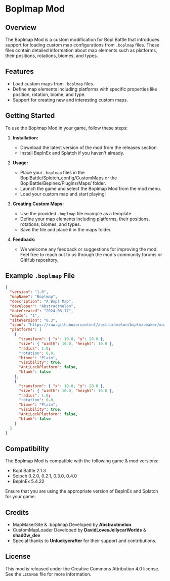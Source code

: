 # Boplmap Mod

## Overview
The Boplmap Mod is a custom modification for Bopl Battle that introduces support for loading custom map configurations from `.boplmap` files. These files contain detailed information about map elements such as platforms, their positions, rotations, biomes, and types.

## Features
- Load custom maps from `.boplmap` files.
- Define map elements including platforms with specific properties like position, rotation, biome, and type.
- Support for creating new and interesting custom maps.

## Getting Started
To use the Boplmap Mod in your game, follow these steps:

1. **Installation:**
   - Download the latest version of the mod from the releases section.
   - Install BepInEx and Splatch if you haven't already.

2. **Usage:**
   - Place your `.boplmap` files in the BoplBattle/Splotch_config/CustomMaps or the BoplBattle/Bepinex/Plugins/Maps/ folder.
   - Launch the game and select the Boplmap Mod from the mod menu.
   - Load your custom map and start playing!

3. **Creating Custom Maps:**
   - Use the provided `.boplmap` file example as a template.
   - Define your map elements including platforms, their positions, rotations, biomes, and types.
   - Save the file and place it in the maps folder.

4. **Feedback:**
   - We welcome any feedback or suggestions for improving the mod. Feel free to reach out to us through the mod's community forums or GitHub repository.

## Example `.boplmap` File
```json
{
  "version": "1.0",
  "mapName": "Boplmap",
  "description": "A Bopl Map",
  "developer": "Abstractmelon",
  "dateCreated": "2024-03-17",
  "mapId": "1",
  "siteVersion": "0.3",
  "icon": "https://raw.githubusercontent/abstractmelon/boplmapmaker/main/images/icon.jpeg",
  "platforms": [
    {
      "transform": { "x": 10.0, "y": 20.0 },
      "size": { "width": 10.0, "height": 10.0 },
      "radius": 1.0;
      "rotation": 0.0,
      "biome": "Plain",
      "visibility": true,
      "AntiLockPlatform": false,
      "blank": false
    },
    {
      "transform": { "x": 10.0, "y": 20.0 },
      "size": { "width": 10.0, "height": 10.0 },
      "radius": 1.0;
      "rotation": 0.0,
      "biome": "Plain",
      "visibility": true,
      "AntiLockPlatform": false,
      "blank": false
    }
  ]
}
```
## Compatibility
The Boplmap Mod is compatible with the following game & mod versions:

- Bopl Battle 2.1.3
- Solpch 0.2.0, 0.2.1, 0.3.0, 0.4.0
- BepInEx 5.4.22

Ensure that you are using the appropriate version of BepInEx and Splatch for your game.

## Credits
- MapMakerSite & .boplmap Developed by **Abstractmelon**.
- CustomMapLoader Developed by **DavidLovesJellycarWorlds** & **shad0w_dev**
- Special thanks to **Unluckycrafter** for their support and contributions.

## License
This mod is released under the Creative Commons Attribution 4.0 license. See the `LICENSE` file for more information.
